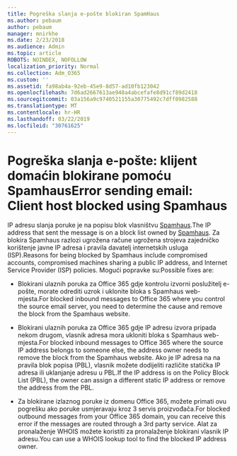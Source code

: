 ```yaml
---
title: Pogreška slanja e-pošte blokiran SpamHaus
ms.author: pebaum
author: pebaum
manager: mnirkhe
ms.date: 2/23/2018
ms.audience: Admin
ms.topic: article
ROBOTS: NOINDEX, NOFOLLOW
localization_priority: Normal
ms.collection: Adm_O365
ms.custom: ''
ms.assetid: fa98ab4a-92eb-45e9-8d57-ad10fb123042
ms.openlocfilehash: 7d6ad2667613ae948a4abcefafe8d91cf89d2418
ms.sourcegitcommit: 03a156a9c9740521155a30775492c7dff0982588
ms.translationtype: MT
ms.contentlocale: hr-HR
ms.lasthandoff: 03/22/2019
ms.locfileid: "30761625"
---
```

# <a name="error-sending-email-client-host-blocked-using-spamhaus"></a><span data-ttu-id="62f45-102">Pogreška slanja e-pošte: klijent domaćin blokirane pomoću Spamhaus</span><span class="sxs-lookup"><span data-stu-id="62f45-102">Error sending email: Client host blocked using Spamhaus</span></span>

<span data-ttu-id="62f45-103">IP adresu slanja poruke je na popisu blok vlasništvu [Spamhaus](https://go.microsoft.com/fwlink/p/?linkid=123245).</span><span class="sxs-lookup"><span data-stu-id="62f45-103">The IP address that sent the message is on a block list owned by [Spamhaus](https://go.microsoft.com/fwlink/p/?linkid=123245).</span></span> <span data-ttu-id="62f45-104">Za blokira Spamhaus razlozi ugrožena račune ugrožena strojeva zajedničko korištenje javne IP adresa i pravila davatelj internetskih usluga (ISP).</span><span class="sxs-lookup"><span data-stu-id="62f45-104">Reasons for being blocked by Spamhaus include compromised accounts, compromised machines sharing a public IP address, and Internet Service Provider (ISP) policies.</span></span> <span data-ttu-id="62f45-105">Mogući popravke su:</span><span class="sxs-lookup"><span data-stu-id="62f45-105">Possible fixes are:</span></span>
  
- <span data-ttu-id="62f45-106">Blokirani ulaznih poruka za Office 365 gdje kontrolu izvorni poslužitelj e-pošte, morate odrediti uzrok i uklonite bloka s Spamhaus web-mjesta.</span><span class="sxs-lookup"><span data-stu-id="62f45-106">For blocked inbound messages to Office 365 where you control the source email server, you need to determine the cause and remove the block from the Spamhaus website.</span></span>
    
- <span data-ttu-id="62f45-107">Blokirani ulaznih poruka za Office 365 gdje IP adresu izvora pripada nekom drugom, vlasnik adresa mora ukloniti bloka s Spamhaus web-mjesta.</span><span class="sxs-lookup"><span data-stu-id="62f45-107">For blocked inbound messages to Office 365 where the source IP address belongs to someone else, the address owner needs to remove the block from the Spamhaus website.</span></span> <span data-ttu-id="62f45-108">Ako je IP adresa na na pravila blok popisa (PBL), vlasnik možete dodijeliti različite statička IP adresa ili uklanjanje adresu u PBL.</span><span class="sxs-lookup"><span data-stu-id="62f45-108">If the IP address is on the Policy Block List (PBL), the owner can assign a different static IP address or remove the address from the PBL.</span></span>
    
- <span data-ttu-id="62f45-109">Za blokirane izlaznog poruke iz domenu Office 365, možete primati ovu pogrešku ako poruke usmjeravaju kroz 3 servis proizvođača.</span><span class="sxs-lookup"><span data-stu-id="62f45-109">For blocked outbound messages from your Office 365 domain, you can receive this error if the messages are routed through a 3rd party service.</span></span> <span data-ttu-id="62f45-110">Alat za pronalaženje WHOIS možete koristiti za pronalaženje blokirani vlasnik IP adresu.</span><span class="sxs-lookup"><span data-stu-id="62f45-110">You can use a WHOIS lookup tool to find the blocked IP address owner.</span></span>
    

